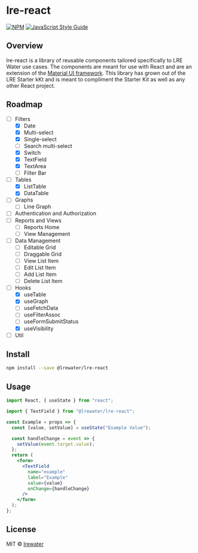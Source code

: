 # lre-react

>

[![NPM](https://img.shields.io/npm/v/@lrewater/lre-react.svg)](https://www.npmjs.com/package/lre-react) [![JavaScript Style Guide](https://img.shields.io/badge/code_style-standard-brightgreen.svg)](https://standardjs.com)

## Overview

lre-react is a library of reusable components tailored specifically to LRE Water use cases. The components are meant for use with React and are an extension of the [Material UI framework](https://material-ui.com/). This library has grown out of the LRE Starter kKt and is meant to compliment the Starter Kit as well as any other React project.

## Roadmap

- [ ] Filters
  - [x] Date
  - [x] Multi-select
  - [x] Single-select
  - [ ] Search multi-select
  - [x] Switch
  - [x] TextField
  - [x] TextArea
  - [ ] Filter Bar
- [ ] Tables
  - [x] ListTable
  - [x] DataTable
- [ ] Graphs
  - [ ] Line Graph
- [ ] Authentication and Authorization
- [ ] Reports and Views
  - [ ] Reports Home
  - [ ] View Management
- [ ] Data Management
  - [ ] Editable Grid
  - [ ] Draggable Grid
  - [ ] View List Item
  - [ ] Edit List Item
  - [ ] Add List Item
  - [ ] Delete List Item
- [ ] Hooks
  - [x] useTable
  - [x] useGraph
  - [ ] useFetchData
  - [ ] useFilterAssoc
  - [ ] useFormSubmitStatus
  - [x] useVisibility
- [ ] Util

## Install

```bash
npm install --save @lrewater/lre-react
```

## Usage

```jsx
import React, { useState } from "react";

import { TextField } from "@lrewater/lre-react";

const Example = props => {
  const [value, setValue] = useState("Example Value");

  const handleChange = event => {
    setValue(event.target.value);
  };
  return (
    <form>
      <TextField
        name="example"
        label="Example"
        value={value}
        onChange={handleChange}
      />
    </form>
  );
};
```

## License

MIT © [lrewater](https://github.com/lrewater)
